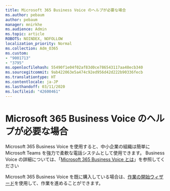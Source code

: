 ```yaml
---
title: Microsoft 365 Business Voice のヘルプが必要な場合
ms.author: pebaum
author: pebaum
manager: mnirkhe
ms.audience: Admin
ms.topic: article
ROBOTS: NOINDEX, NOFOLLOW
localization_priority: Normal
ms.collection: Adm_O365
ms.custom:
- "9001713"
- "3795"
ms.openlocfilehash: 55490f1e04f02af83d0ce786543117aa48ecb340
ms.sourcegitcommit: 9ab422063e5a474c92ed956d42d222b90336fecb
ms.translationtype: HT
ms.contentlocale: ja-JP
ms.lasthandoff: 03/11/2020
ms.locfileid: "42600461"
---
```

# <a name="need-help-with-microsoft-365-business-voice"></a>Microsoft 365 Business Voice のヘルプが必要な場合

Microsoft 365 Business Voice を使用すると、中小企業の組織は簡単に Microsoft Teams を強力で柔軟な電話システムとして使用できます。 Business Voice の詳細については、「[Microsoft 365 Business Voice とは](https://docs.microsoft.com/microsoftteams/business-voice/whats-business-voice)」を参照してください

Microsoft 365 Business Voice を既に購入している場合は、[作業の開始ウィザード](https://docs.microsoft.com/microsoftteams/business-voice/use-getting-started-wizard)を使用して、作業を進めることができます。 
